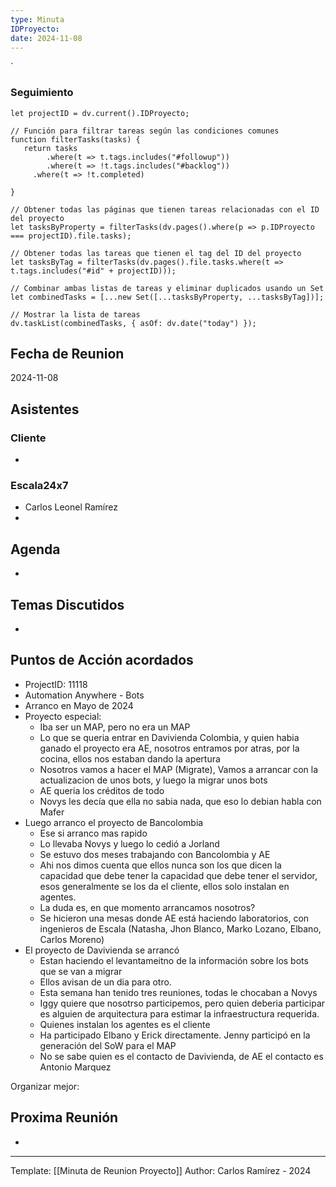 ```yaml
---
type: Minuta
IDProyecto: 
date: 2024-11-08
---
```

`

### Seguimiento

```dataviewjs
let projectID = dv.current().IDProyecto;

// Función para filtrar tareas según las condiciones comunes
function filterTasks(tasks) {
   return tasks
        .where(t => t.tags.includes("#followup"))
        .where(t => !t.tags.includes("#backlog"))
     .where(t => !t.completed)
        
}

// Obtener todas las páginas que tienen tareas relacionadas con el ID del proyecto
let tasksByProperty = filterTasks(dv.pages().where(p => p.IDProyecto === projectID).file.tasks);

// Obtener todas las tareas que tienen el tag del ID del proyecto
let tasksByTag = filterTasks(dv.pages().file.tasks.where(t => t.tags.includes("#id" + projectID)));

// Combinar ambas listas de tareas y eliminar duplicados usando un Set
let combinedTasks = [...new Set([...tasksByProperty, ...tasksByTag])];

// Mostrar la lista de tareas
dv.taskList(combinedTasks, { asOf: dv.date("today") });
 ```
## Fecha de Reunion
2024-11-08

## Asistentes

### Cliente
* 
### Escala24x7
- Carlos Leonel Ramírez
-  

## Agenda
* 
## Temas Discutidos
*  

## Puntos de Acción acordados
- ProjectID: 11118
- Automation Anywhere - Bots
- Arranco en Mayo de 2024
- Proyecto especial:
	- Iba ser un MAP, pero no era un MAP
	- Lo que se queria entrar en Davivienda Colombia, y quien habia ganado el proyecto era AE, nosotros entramos por atras, por la cocina, ellos nos estaban dando la apertura
	- Nosotros vamos a hacer el MAP (Migrate), Vamos a arrancar con la actualizacion de unos bots, y luego la migrar unos bots
	- AE queria los créditos de todo
	- Novys les decía que ella no sabia nada, que eso lo debian habla con Mafer
- Luego arranco el proyecto de Bancolombia
	- Ese si arranco mas rapido
	- Lo llevaba Novys y luego lo cedió a Jorland
	- Se estuvo dos meses trabajando con Bancolombia y AE
	- Ahi nos dimos cuenta que ellos nunca son los que dicen la capacidad que debe tener la capacidad que debe tener el servidor, esos generalmente se los da el cliente, ellos solo instalan en agentes.
	- La duda es, en que momento arrancamos nosotros?
	- Se hicieron una mesas donde AE está haciendo laboratorios, con ingenieros de Escala (Natasha, Jhon Blanco, Marko Lozano, Elbano, Carlos Moreno)
- El proyecto de Davivienda se arrancó
	- Estan haciendo el levantameitno de la información sobre los bots que se van a migrar
	- Ellos avisan de un dia para otro.
	- Esta semana han tenido tres reuniones, todas le chocaban a Novys
	- Iggy quiere que nosotrso participemos, pero quien deberia participar es alguien de arquitectura para estimar la infraestructura requerida.
	- Quienes instalan los agentes es el cliente
	- Ha participado Elbano y Erick directamente. Jenny participó en la generación del SoW para el MAP
	- No se sabe quien es el contacto de Davivienda, de AE el contacto es Antonio Marquez 

Organizar mejor:


## Proxima Reunión
*   

---
Template: [[Minuta de Reunion Proyecto]]
Author: Carlos Ramírez - 2024
